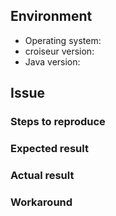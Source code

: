 <!--
SPDX-FileCopyrightText: 2023 Antoine Belvire
SPDX-License-Identifier: GPL-3.0-or-later
-->

## Environment

* Operating system: <!-- e.g. openSUSE Tumbleweed (20230130) -->
* croiseur version: <!-- e.g. master (bb1052d) -->
* Java version: <!-- e.g. GraalVM 22.0.0.2 Java 17 CE -->

## Issue

<!-- Here write a short description of the issue, e.g.:

The application crashes at startup systematically, indicating that the native library for crossword
composer solver cannot be found. Some configuration is probably missing to make JNI work.

-->

### Steps to reproduce

<!-- Here write the steps to reproduce the issue. This part is crucial. The more the bug is reproducible, the faster it can be analyzed and fixed. Here's an example:

1. Compile a native image of croiseur-cli: `gradle croiseur-cli:nativeCompile`
2. Run the image with no argument: `./build/native/nativeCompile/croiseur-cli`

-->

### Expected result

<!-- Example:

Application prints a usage message then exits.

-->

### Actual result

<!-- Example:

The application crashes with the following stack trace:

```
(the stacktrace)
```
-->

### Workaround

<!-- Optional; May be useful for other users in order not to be blocked. Example:

Comment the line `runtimeOnly project(':croiseur-solver:croiseur-solver-paulgb-plugin')` in `build.gradle.kts` so that plugin is not included in build.

-->